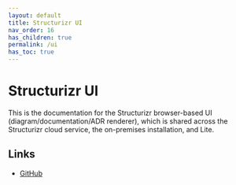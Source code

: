 ```yaml
---
layout: default
title: Structurizr UI
nav_order: 16
has_children: true
permalink: /ui
has_toc: true
---
```


# Structurizr UI

This is the documentation for the Structurizr browser-based UI (diagram/documentation/ADR renderer), which is shared
across the Structurizr cloud service, the on-premises installation, and Lite.

## Links

- [GitHub](https://github.com/structurizr/ui)
